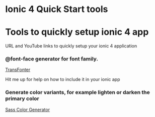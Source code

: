 # Ionic 4 Quick Start tools

# Tools to quickly setup ionic 4 app

URL and YouTube links to quickly setup your ionic 4 application

### @font-face generator for font family.

[TransFonter](https://transfonter.org/)

Hit me up for help on how to include it in your ionic app

### Generate color variants, for example lighten or darken the primary color

[Sass Color Generator](http://scg.ar-ch.org/)
